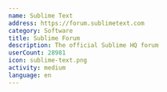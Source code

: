 ```yaml
---
name: Sublime Text
address: https://forum.sublimetext.com
category: Software
title: Sublime Forum
description: The official Sublime HQ forum
userCount: 28981
icon: sublime-text.png
activity: medium
language: en
---
```


